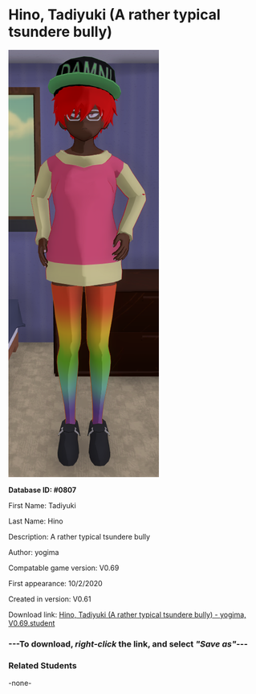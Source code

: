 # Hino, Tadiyuki (A rather typical tsundere bully)

<img src="../../Files/Images/Hino, Tadiyuki (A rather typical tsundere bully).png" title="Hino, Tadiyuki (A rather typical tsundere bully) - yogima, V0.69">

**Database ID: #0807**

First Name: Tadiyuki

Last Name: Hino

Description: A rather typical tsundere bully

Author: yogima

Compatable game version: V0.69

First appearance: 10/2/2020

Created in version: V0.61

Download link: <a href="https://raw.githubusercontent.com/Arbiter1223/Daigaku-Gurashi-Custom-Students/master/Files/Student%20Files/Hino%2C%20Tadiyuki%20(A%20rather%20typical%20tsundere%20bully)%20-%20yogima%2C%20V0.69.student">Hino, Tadiyuki (A rather typical tsundere bully) - yogima, V0.69.student</a>

### ---**To download, _right-click_ the link, and select _"Save as"_**---

### Related Students

-none-
